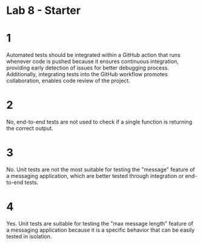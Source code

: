 # Lab 8 - Starter

# 1

Automated tests should be integrated within a GitHub action that runs whenever code is pushed because it ensures continuous integration, providing early detection of issues for better debugging process. Additionally, integrating tests into the GitHub workflow promotes collaboration, enables code review of the project.


# 2

No, end-to-end tests are not  used to check if a single function is returning the correct output. 

# 3

No. Unit tests are not the most suitable for testing the "message" feature of a messaging application, which are better tested through integration or end-to-end tests.

# 4
Yes. Unit tests are suitable for testing the "max message length" feature of a messaging application because it is a specific behavior that can be easily tested in isolation.
